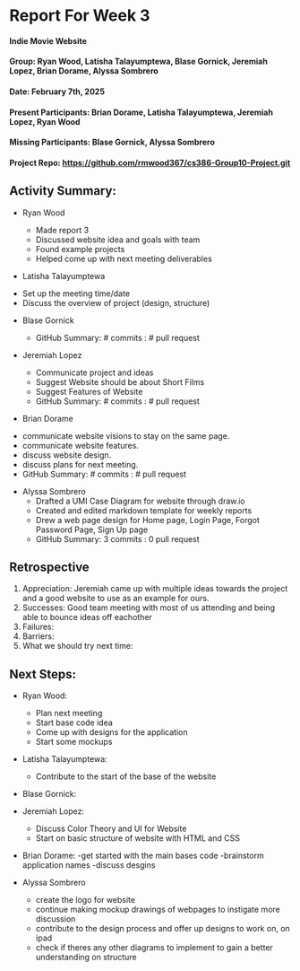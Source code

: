 # Report For Week 3

#### Indie Movie Website
#### Group: Ryan Wood, Latisha Talayumptewa, Blase Gornick, Jeremiah Lopez, Brian Dorame, Alyssa Sombrero
#### Date: February 7th, 2025
#### Present Participants: Brian Dorame, Latisha Talayumptewa, Jeremiah Lopez, Ryan Wood
#### Missing Participants: Blase Gornick, Alyssa Sombrero
#### Project Repo: https://github.com/rmwood367/cs386-Group10-Project.git

## Activity Summary:
* Ryan Wood
  - Made report 3
  - Discussed website idea and goals with team
  - Found example projects 
  - Helped come up with next meeting deliverables
  
* Latisha Talayumptewa
- Set up the meeting time/date
- Discuss the overview of project (design, structure)

* Blase Gornick
   - GitHub Summary: # commits : # pull request

* Jeremiah Lopez
  - Communicate project and ideas
  - Suggest Website should be about Short Films
  - Suggest Features of Website
  - GitHub Summary: # commits : # pull request

* Brian Dorame
 - communicate website visions  to stay on the same page.
  - communicate website features.
  - discuss website design.
  - discuss plans for next meeting.
  - GitHub Summary: # commits : # pull request
    
* Alyssa Sombrero
  - Drafted a UMI Case Diagram for website through draw.io
  - Created and edited markdown template for weekly reports
  - Drew a web page design for Home page, Login Page, Forgot Password Page, Sign Up page
  - GitHub Summary: 3 commits : 0 pull request

## Retrospective
1. Appreciation: Jeremiah came up with multiple ideas towards the project and a good website to use as an example for ours.
2. Successes: Good team meeting with most of us attending and being able to bounce ideas off eachother
3. Failures: 
4. Barriers:
5. What we should try next time:

## Next Steps:
* Ryan Wood:
  - Plan next meeting
  - Start base code idea
  - Come up with designs for the application
  - Start some mockups
  
* Latisha Talayumptewa:
   - Contribute to the start of the base of the website
 
* Blase Gornick:
  
* Jeremiah Lopez:
  - Discuss Color Theory and UI for Website
  - Start on basic structure of website with HTML and CSS
  
* Brian Dorame:
  -get started with the main bases code
  -brainstorm application names
  -discuss desgins

* Alyssa Sombrero
  - create the logo for website
  - continue making mockup drawings of webpages to instigate more discussion
  - contribute to the design process and offer up designs to work on, on ipad
  - check if theres any other diagrams to implement to gain a better understanding on structure
